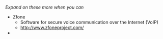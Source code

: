 *Expand on these more when you can*

- Zfone
	- Software for secure voice communication over the Internet (VoIP)
	- http://www.zfoneproject.com/
- 